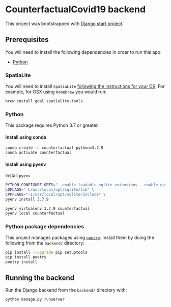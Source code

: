 # CounterfactualCovid19 backend
This project was bootstrapped with [Django start project](https://docs.djangoproject.com/en/3.1/ref/django-admin/#startproject).

## Prerequisites
You will need to install the following dependencies in order to run this app:

- [Python](#python)

### SpatiaLite

You will need to install `SpatiaLite` [following the instructions for your OS](http://man.hubwiz.com/docset/Django.docset/Contents/Resources/Documents/doc/ref/contrib/gis/install/spatialite.html). For example, for OSX using `Homebrew` you would run:

```bash
brew install gdal spatialite-tools
```

### Python

This package requires Python 3.7 or greater.

#### Install using conda

```bash
conda create -n counterfactual python=3.7.9
conda activate counterfactual
```

#### Install using pyenv

Install `pyenv`
```bash
PYTHON_CONFIGURE_OPTS="--enable-loadable-sqlite-extensions --enable-optimizations --with-openssl=$(brew --prefix openssl)" \
LDFLAGS="-L/usr/local/opt/sqlite/lib" \
CPPFLAGS="-I/usr/local/opt/sqlite/include" \
pyenv install 3.7.9
```

```bash
pyenv virtualenv 3.7.9 counterfactual
pyenv local counterfactual
```

### Python package dependencies

This project manages packages using [`poetry`](https://python-poetry.org/). Install them by doing the following from the `backend/` directory:

```bash
pip install --upgrade pip setuptools
pip install poetry
poetry install
```

## Running the backend

Run the Django backend from the `backend/` directory with:

```bash
python manage.py runserver
```
